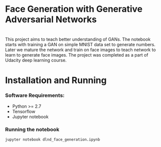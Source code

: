 # ######################################################
# Face Generation with Generative Adversarial Networks
# ######################################################

This project aims to teach better understanding of GANs. The notebook starts with training a GAN on simple MNIST data set to generate numbers. Later we mature the network and train on face images to teach network to learn to generate face images. The project was completed as a part of Udacity deep learning course.

# Installation and Running
### Software Requirements:
- Python >= 2.7
- Tensorflow
- Jupyter notebook

### Running the notebook

```
jupyter notebook dlnd_face_generation.ipynb 
```


